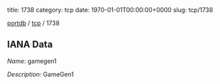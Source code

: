 title: 1738
category: tcp
date: 1970-01-01T00:00:00+0000
slug: tcp/1738

[portdb](/) / [tcp](/category/tcp.html) / 1738


## IANA Data

_Name:_ gamegen1

_Description:_ GameGen1

